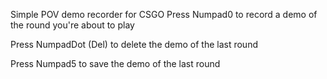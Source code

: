 Simple POV demo recorder for CSGO
Press Numpad0 to record a demo of the round you're about to play

Press NumpadDot (Del) to delete the demo of the last round

Press Numpad5 to save the demo of the last round
